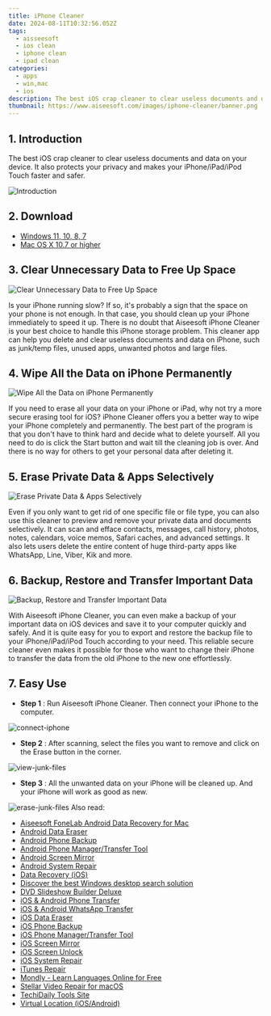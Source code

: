 ```yaml
---
title: iPhone Cleaner
date: 2024-08-11T10:32:56.052Z
tags: 
  - aisseesoft
  - ios clean
  - iphone clean
  - ipad clean
categories: 
  - apps
  - win,mac
  - ios
description: The best iOS crap cleaner to clear useless documents and data on your device. It also protects your privacy and makes your iPhone/iPad/iPod Touch faster and safer.
thumbnail: https://www.aiseesoft.com/images/iphone-cleaner/banner.png
---
```


## 1. Introduction

The best iOS crap cleaner to clear useless documents and data on your device. It also protects your privacy and makes your iPhone/iPad/iPod Touch faster and safer.

![Introduction](https://www.aiseesoft.com/images/iphone-cleaner/banner.png)

## 2. Download

- [Windows 11, 10, 8, 7](https://secure.2checkout.com/order/checkout.php?PRODS=34015782&QTY=1&AFFILIATE=108875&CART=1)
- [Mac OS X 10.7 or higher](https://secure.2checkout.com/order/checkout.php?PRODS=35345930&QTY=1&AFFILIATE=108875&CART=1)

## 3. Clear Unnecessary Data to Free Up Space

![Clear Unnecessary Data to Free Up Space](https://www.aiseesoft.com/images/iphone-cleaner/clear-unnecessary-data.png)

Is your iPhone running slow? If so, it's probably a sign that the space on your phone is not enough. In that case, you should clean up your iPhone immediately to speed it up. There is no doubt that Aiseesoft iPhone Cleaner is your best choice to handle this iPhone storage problem. This cleaner app can help you delete and clear useless documents and data on iPhone, such as junk/temp files, unused apps, unwanted photos and large files.

## 4. Wipe All the Data on iPhone Permanently

![Wipe All the Data on iPhone Permanently](https://www.aiseesoft.com/images/iphone-cleaner/wipe-all-data.png)

If you need to erase all your data on your iPhone or iPad, why not try a more secure erasing tool for iOS? iPhone Cleaner offers you a better way to wipe your iPhone completely and permanently. The best part of the program is that you don't have to think hard and decide what to delete yourself. All you need to do is click the Start button and wait till the cleaning job is over. And there is no way for others to get your personal data after deleting it.

## 5. Erase Private Data & Apps Selectively

![Erase Private Data & Apps Selectively](https://www.aiseesoft.com/images/iphone-cleaner/erase-private-data.png)

Even if you only want to get rid of one specific file or file type, you can also use this cleaner to preview and remove your private data and documents selectively. It can scan and efface contacts, messages, call history, photos, notes, calendars, voice memos, Safari caches, and advanced settings. It also lets users delete the entire content of huge third-party apps like WhatsApp, Line, Viber, Kik and more.

## 6. Backup, Restore and Transfer Important Data

![Backup, Restore and Transfer Important Data](https://www.aiseesoft.com/images/iphone-cleaner/transfer-important-data.png)

With Aiseesoft iPhone Cleaner, you can even make a backup of your important data on iOS devices and save it to your computer quickly and safely. And it is quite easy for you to export and restore the backup file to your iPhone/iPad/iPod Touch according to your need. This reliable secure cleaner even makes it possible for those who want to change their iPhone to transfer the data from the old iPhone to the new one effortlessly.

## 7. Easy Use

- **Step 1** : Run Aiseesoft iPhone Cleaner. Then connect your iPhone to the computer.

![connect-iphone](https://www.aiseesoft.com/images/iphone-cleaner/connect-iphone.jpg)

- **Step 2** : After scanning, select the files you want to remove and click on the Erase button in the corner.

![view-junk-files](https://www.aiseesoft.com/images/iphone-cleaner/view-junk-files.jpg)

- **Step 3** : All the unwanted data on your iPhone will be cleaned up. And your iPhone will work as good as new.

![erase-junk-files](https://www.aiseesoft.com/images/iphone-cleaner/erase-junk-files.jpg)
<span class="atpl-alsoreadstyle">Also read:</span>
<div><ul>
<li><a href="https://tools.techidaily.com/aiseesoft-android-data-recovery-for-mac/"><u>Aiseesoft FoneLab Android Data Recovery for Mac</u></a></li>
<li><a href="https://tools.techidaily.com/wondershare/drfone/android-data-eraser/"><u>Android Data Eraser</u></a></li>
<li><a href="https://tools.techidaily.com/wondershare/drfone/android-backup-and-restore/"><u>Android Phone Backup</u></a></li>
<li><a href="https://tools.techidaily.com/wondershare/drfone/android-transfer/"><u>Android Phone Manager/Transfer Tool</u></a></li>
<li><a href="https://tools.techidaily.com/wondershare/drfone/android-screen-mirror/"><u>Android Screen Mirror</u></a></li>
<li><a href="https://tools.techidaily.com/wondershare/drfone/android-repair/"><u>Android System Repair</u></a></li>
<li><a href="https://tools.techidaily.com/wondershare/drfone/data-recovery-iphone/"><u>Data Recovery (iOS)</u></a></li>
<li><a href="https://tools.techidaily.com/copernic/download/"><u>Discover the best Windows desktop search solution</u></a></li>
<li><a href="https://tools.techidaily.com/wondershare/dvd-slideshow-builder-deluxe/download/"><u>DVD Slideshow Builder Deluxe</u></a></li>
<li><a href="https://tools.techidaily.com/wondershare/drfone/phone-switch/"><u>iOS & Android Phone Transfer</u></a></li>
<li><a href="https://tools.techidaily.com/wondershare/drfone/whatsapp-transfer/"><u>iOS & Android WhatsApp Transfer </u></a></li>
<li><a href="https://tools.techidaily.com/wondershare/drfone/ios-data-eraser/"><u>iOS Data Eraser</u></a></li>
<li><a href="https://tools.techidaily.com/wondershare/drfone/iphone-backup-and-restore/"><u>iOS Phone Backup</u></a></li>
<li><a href="https://tools.techidaily.com/wondershare/drfone/iphone-transfer/"><u>iOS Phone Manager/Transfer Tool</u></a></li>
<li><a href="https://tools.techidaily.com/wondershare/drfone/ios-screen-mirror/"><u>iOS Screen Mirror</u></a></li>
<li><a href="https://tools.techidaily.com/wondershare/drfone/iphone-unlock/"><u>iOS Screen Unlock </u></a></li>
<li><a href="https://tools.techidaily.com/wondershare/drfone/ios-system-repair/"><u>iOS System Repair</u></a></li>
<li><a href="https://tools.techidaily.com/wondershare/drfone/itunes-repair/"><u>iTunes Repair</u></a></li>
<li><a href="https://tools.techidaily.com/mondly/download/"><u>Mondly - Learn Languages Online for Free</u></a></li>
<li><a href="https://tools.techidaily.com/stellar-video-repair-for-mac/"><u>Stellar Video Repair for macOS</u></a></li>
<li><a href="https://tools.techidaily.com/hello-world/"><u>TechiDaily Tools Site</u></a></li>
<li><a href="https://tools.techidaily.com/wondershare/drfone/virtual-location-changer/"><u>Virtual Location (iOS/Android)</u></a></li>
</ul></div>

<ins class="adsbygoogle"
      style="display:block"
      data-ad-client="ca-pub-7571918770474297"
      data-ad-slot="8358498916"
      data-ad-format="auto"
      data-full-width-responsive="true"></ins>